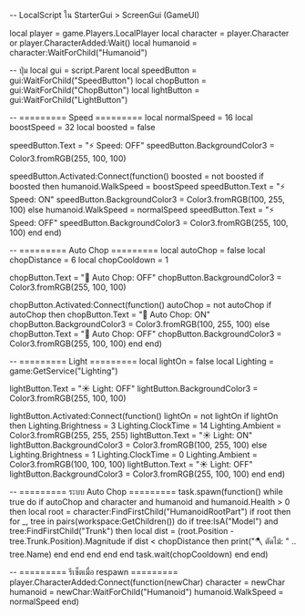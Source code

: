 -- LocalScript ใน StarterGui > ScreenGui (GameUI)

local player = game.Players.LocalPlayer
local character = player.Character or player.CharacterAdded:Wait()
local humanoid = character:WaitForChild("Humanoid")

-- ปุ่ม
local gui = script.Parent
local speedButton = gui:WaitForChild("SpeedButton")
local chopButton = gui:WaitForChild("ChopButton")
local lightButton = gui:WaitForChild("LightButton")

-- ========= Speed =========
local normalSpeed = 16
local boostSpeed = 32
local boosted = false

speedButton.Text = "⚡ Speed: OFF"
speedButton.BackgroundColor3 = Color3.fromRGB(255, 100, 100)

speedButton.Activated:Connect(function()
	boosted = not boosted
	if boosted then
		humanoid.WalkSpeed = boostSpeed
		speedButton.Text = "⚡ Speed: ON"
		speedButton.BackgroundColor3 = Color3.fromRGB(100, 255, 100)
	else
		humanoid.WalkSpeed = normalSpeed
		speedButton.Text = "⚡ Speed: OFF"
		speedButton.BackgroundColor3 = Color3.fromRGB(255, 100, 100)
	end
end)

-- ========= Auto Chop =========
local autoChop = false
local chopDistance = 6
local chopCooldown = 1

chopButton.Text = "🌳 Auto Chop: OFF"
chopButton.BackgroundColor3 = Color3.fromRGB(255, 100, 100)

chopButton.Activated:Connect(function()
	autoChop = not autoChop
	if autoChop then
		chopButton.Text = "🌳 Auto Chop: ON"
		chopButton.BackgroundColor3 = Color3.fromRGB(100, 255, 100)
	else
		chopButton.Text = "🌳 Auto Chop: OFF"
		chopButton.BackgroundColor3 = Color3.fromRGB(255, 100, 100)
	end
end)

-- ========= Light =========
local lightOn = false
local Lighting = game:GetService("Lighting")

lightButton.Text = "☀️ Light: OFF"
lightButton.BackgroundColor3 = Color3.fromRGB(255, 100, 100)

lightButton.Activated:Connect(function()
	lightOn = not lightOn
	if lightOn then
		Lighting.Brightness = 3
		Lighting.ClockTime = 14
		Lighting.Ambient = Color3.fromRGB(255, 255, 255)
		lightButton.Text = "☀️ Light: ON"
		lightButton.BackgroundColor3 = Color3.fromRGB(100, 255, 100)
	else
		Lighting.Brightness = 1
		Lighting.ClockTime = 0
		Lighting.Ambient = Color3.fromRGB(100, 100, 100)
		lightButton.Text = "☀️ Light: OFF"
		lightButton.BackgroundColor3 = Color3.fromRGB(255, 100, 100)
	end
end)

-- ========= ระบบ Auto Chop =========
task.spawn(function()
	while true do
		if autoChop and character and humanoid and humanoid.Health > 0 then
			local root = character:FindFirstChild("HumanoidRootPart")
			if root then
				for _, tree in pairs(workspace:GetChildren()) do
					if tree:IsA("Model") and tree:FindFirstChild("Trunk") then
						local dist = (root.Position - tree.Trunk.Position).Magnitude
						if dist < chopDistance then
							print("🪓 ตัดไม้: " .. tree.Name)
						end
					end
				end
			end
		end
		task.wait(chopCooldown)
	end
end)

-- ========= รีเซ็ตเมื่อ respawn =========
player.CharacterAdded:Connect(function(newChar)
	character = newChar
	humanoid = newChar:WaitForChild("Humanoid")
	humanoid.WalkSpeed = normalSpeed
end)
